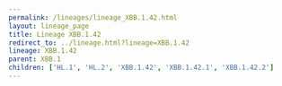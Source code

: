 ```yaml
---
permalink: /lineages/lineage_XBB.1.42.html
layout: lineage_page
title: Lineage XBB.1.42
redirect_to: ../lineage.html?lineage=XBB.1.42
lineage: XBB.1.42
parent: XBB.1
children: ['HL.1', 'HL.2', 'XBB.1.42', 'XBB.1.42.1', 'XBB.1.42.2']
---
```

